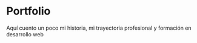 # Portfolio

Aquí cuento un poco mi historia, mi trayectoria profesional y formación en desarrollo web
